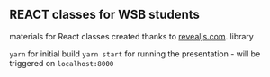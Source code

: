## REACT classes for WSB students

materials for React classes created thanks to  [revealjs.com](https://revealjs.com). library

`yarn` for initial build
`yarn start` for running the presentation - will be triggered on `localhost:8000`
